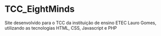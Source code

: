 # TCC_EightMinds
Site desenvolvido para o TCC da instituição de ensino ETEC Lauro Gomes, utilizando as tecnologias HTML, CSS, Javascript e PHP
